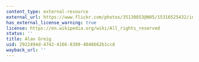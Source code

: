 ```yaml
---
content_type: external-resource
external_url: https://www.flickr.com/photos/35130853@N05/15316525432/in/album-72157647849872066/
has_external_license_warning: true
license: https://en.wikipedia.org/wiki/All_rights_reserved
status: ''
title: Alan Greig
uid: 2922494d-4742-4166-8389-4048662b1ccd
wayback_url: ''
---
```

